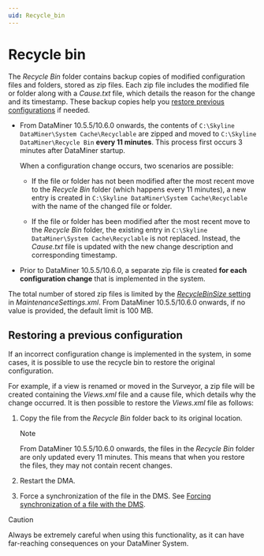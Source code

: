 ```yaml
---
uid: Recycle_bin
---
```


# Recycle bin

The *Recycle Bin* folder contains backup copies of modified configuration files and folders, stored as zip files. Each zip file includes the modified file or folder along with a *Cause.txt* file, which details the reason for the change and its timestamp. These backup copies help you [restore previous configurations](#restoring-a-previous-configuration) if needed.

- From DataMiner 10.5.5/10.6.0 onwards, the contents of `C:\Skyline DataMiner\System Cache\Recyclable` are zipped and moved to `C:\Skyline DataMiner\Recycle Bin` **every 11 minutes**. This process first occurs 3 minutes after DataMiner startup.

  When a configuration change occurs, two scenarios are possible:

  - If the file or folder has not been modified after the most recent move to the *Recycle Bin* folder (which happens every 11 minutes), a new entry is created in `C:\Skyline DataMiner\System Cache\Recyclable` with the name of the changed file or folder.

  - If the file or folder has been modified after the most recent move to the *Recycle Bin* folder, the existing entry in `C:\Skyline DataMiner\System Cache\Recyclable` is not replaced. Instead, the *Cause.txt* file is updated with the new change description and corresponding timestamp.

- Prior to DataMiner 10.5.5/10.6.0, a separate zip file is created **for each configuration change** that is implemented in the system.

The total number of stored zip files is limited by the [*RecycleBinSize* setting](xref:MaintenanceSettings_xml#recyclebinsize) in *MaintenanceSettings.xml*. From DataMiner 10.5.5/10.6.0 onwards<!--RN 40565-->, if no value is provided, the default limit is 100 MB.

## Restoring a previous configuration

If an incorrect configuration change is implemented in the system, in some cases, it is possible to use the recycle bin to restore the original configuration.

For example, if a view is renamed or moved in the Surveyor, a zip file will be created containing the *Views.xml* file and a cause file, which details why the change occurred. It is then possible to restore the *Views.xml* file as follows:

1. Copy the file from the *Recycle Bin* folder back to its original location.

   > [!NOTE]
   > From DataMiner 10.5.5/10.6.0 onwards<!--RN 40565-->, the files in the *Recycle Bin* folder are only updated every 11 minutes. This means that when you restore the files, they may not contain recent changes.

1. Restart the DMA.

1. Force a synchronization of the file in the DMS. See [Forcing synchronization of a file with the DMS](xref:Synchronizing_data_between_DataMiner_Agents#forcing-synchronization-of-a-file-with-the-dms).

> [!CAUTION]
> Always be extremely careful when using this functionality, as it can have far-reaching consequences on your DataMiner System.
